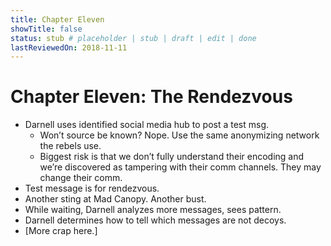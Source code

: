```yaml
---
title: Chapter Eleven
showTitle: false
status: stub # placeholder | stub | draft | edit | done
lastReviewedOn: 2018-11-11
---
```


# Chapter Eleven: The Rendezvous


* Darnell uses identified social media hub to post a test msg.
  * Won’t source be known? Nope. Use the same anonymizing network the rebels use.
  * Biggest risk is that we don’t fully understand their encoding and we’re discovered as tampering with their comm channels. They may change their comm.
* Test message is for rendezvous.
* Another sting at Mad Canopy. Another bust.
* While waiting, Darnell analyzes more messages, sees pattern.
* Darnell determines how to tell which messages are not decoys.
*  [More crap here.]
